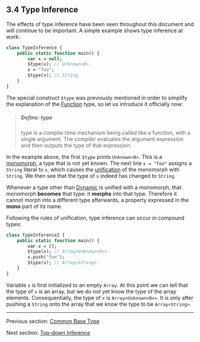 ## 3.4 Type Inference

The effects of type inference have been seen throughout this document and will continue to be important. A simple example shows type inference at work:

```haxe
class TypeInference {
	public static function main() {
		var x = null;
		$type(x); // Unknown<0>
		x = "foo";
		$type(x); // String
	}
}
```
The special construct `$type` was previously mentioned in order to simplify the explanation of the [Function](2.6-Function.md) type, so let us introduce it officially now:

> ##### Define: type
>
> type is a compile-time mechanism being called like a function, with a single argument. The compiler evaluates the argument expression and then outputs the type of that expression.


In the example above, the first `$type` prints `Unknown<0>`. This is a [monomorph](2.9-Monomorph.md), a type that is not yet known. The next line `x = "foo"` assigns a `String` literal to `x`, which causes the [unification](3.3-Unification.md) of the monomorph with `String`. We then see that the type of `x` indeed has changed to `String`.

Whenever a type other than [Dynamic](4.4.3-Dynamic.md) is unified with a monomorph, that monomorph **becomes** that type: it **morphs** into that type. Therefore it cannot morph into a different type afterwards, a property expressed in the **mono** part of its name.

Following the rules of unification, type inference can occur in compound types:

```haxe
class TypeInference2 {
	public static function main() {
		var x = [];
		$type(x); // Array<Unknown<0>>
		x.push("foo");
		$type(x); // Array<String>
	}
}
```
Variable `x` is first initialized to an empty `Array`. At this point we can tell that the type of `x` is an array, but we do not yet know the type of the array elements. Consequentially, the type of `x` is `Array<Unknown<0>>`. It is only after pushing a `String` onto the array that we know the type to be `Array<String>`.

---

Previous section: [Common Base Type](3.3.5-Common_Base_Type.md)

Next section: [Top-down Inference](3.4.1-Top-down_Inference.md)